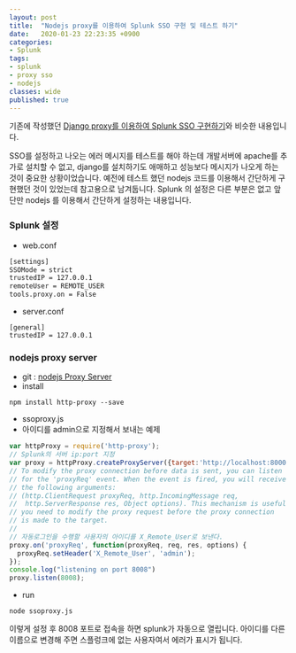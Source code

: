 ```yaml
---
layout: post
title:  "Nodejs proxy를 이용하여 Splunk SSO 구현 및 테스트 하기"
date:   2020-01-23 22:23:35 +0900
categories: 
- Splunk
tags:
- splunk
- proxy sso
- nodejs
classes: wide
published: true
---
```




기존에 작성했던 [Django proxy를 이용하여 Splunk SSO 구현하기](https://hyunhonoh.github.io/splunk/implement_splunk_sso_using_django_proxy/)와 비슷한 내용입니다.


SSO를 설정하고 나오는 에러 메시지를 테스트를 해야 하는데 개발서버에 apache를 추가로 설치할 수 없고, django를 설치하기도 애매하고 성능보다 메시지가 나오게 하는 것이 중요한 상황이었습니다. 예전에 테스트 했던 nodejs 코드를 이용해서 간단하게 구현했던 것이 있었는데 
참고용으로 남겨둡니다. 
Splunk 의 설정은 다른 부분은 없고 앞단만 nodejs 를 이용해서 간단하게 설정하는 내용입니다.


### Splunk 설정
- web.conf

```bash
[settings]
SSOMode = strict
trustedIP = 127.0.0.1
remoteUser = REMOTE_USER
tools.proxy.on = False
```

- server.conf

```
[general]
trustedIP = 127.0.0.1
```


### nodejs proxy server
- git : [nodejs Proxy Server](https://github.com/nodejitsu/node-http-proxy)
- install
```
npm install http-proxy --save
```

- ssoproxy.js
- 아이디를 admin으로 지정해서 보내는 예제
```js
var httpProxy = require('http-proxy');
// Splunk의 서버 ip:port 지정
var proxy = httpProxy.createProxyServer({target:'http://localhost:8000'});
// To modify the proxy connection before data is sent, you can listen
// for the 'proxyReq' event. When the event is fired, you will receive
// the following arguments:
// (http.ClientRequest proxyReq, http.IncomingMessage req,
//  http.ServerResponse res, Object options). This mechanism is useful when
// you need to modify the proxy request before the proxy connection
// is made to the target.
// 
// 자동로그인을 수행할 사용자의 아이디를 X_Remote_User로 보낸다.
proxy.on('proxyReq', function(proxyReq, req, res, options) {
  proxyReq.setHeader('X_Remote_User', 'admin');
});
console.log("listening on port 8008")
proxy.listen(8008);
```

- run
```
node ssoproxy.js
```

이렇게 설정 후 8008 포트로 접속을 하면 splunk가 자동으로 열립니다. 아이디를 다른 이름으로 변경해 주면 스플렁크에 없는 사용자여서 에러가 표시가 됩니다.
